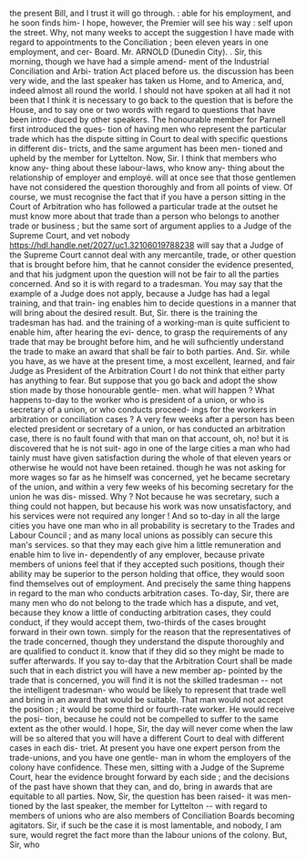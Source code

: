the present Bill, and I trust it will go through. : able for his employment, and he soon finds him- I hope, however, the Premier will see his way : self upon the street. Why, not many weeks to accept the suggestion I have made with regard to appointments to the Conciliation ; been eleven years in one employment, and cer- Board. Mr. ARNOLD (Dunedin City). . Sir, this morning, though we have had a simple amend- ment of the Industrial Conciliation and Arbi- tration Act placed before us. the discussion has been very wide, and the last speaker has taken us Home, and to America, and, indeed almost all round the world. I should not have spoken at all had it not been that I think it is necessary to go back to the question that is before the House, and to say one or two words with regard to questions that have been intro- duced by other speakers. The honourable member for Parnell first introduced the ques- tion of having men who represent the particular trade which has the dispute sitting in Court to deal with specific questions in different dis- tricts, and the same argument has been men- tioned and upheld by the member for Lyttelton. Now, Sir. I think that members who know any- thing about these labour-laws, who know any- thing about the relationship of employer and employé. will at once see that those gentlemen have not considered the question thoroughly and from all points of view. Of course, we must recognise the fact that if you have a person sitting in the Court of Arbitration who has followed a particular trade at the outset he must know more about that trade than a person who belongs to another trade or business ; but the same sort of argument applies to a Judge of the Supreme Court, and vet nobody https://hdl.handle.net/2027/uc1.32106019788238 will say that a Judge of the Supreme Court cannot deal with any mercantile, trade, or other question that is brought before him, that he cannot consider the evidence presented, and that his judgment upon the question will not be fair to all the parties concerned. And so it is with regard to a tradesman. You may say that the example of a Judge does not apply, because a Judge has had a legal training, and that train- ing enables him to decide questions in a manner that will bring about the desired result. But, Sir. there is the training the tradesman has had. and the training of a working-man is quite sufficient to enable him, after hearing the evi- dence, to grasp the requirements of any trade that may be brought before him, and he will sufhciently understand the trade to make an award that shall be fair to both parties. And. Sir. while you have, as we have at the present time, a most excellent, learned, and fair Judge as President of the Arbitration Court I do not think that either party has anything to fear. But suppose that you go back and adopt the show stion made by those honourable gentle- men. what will happen ? What happens to-day to the worker who is president of a union, or who is secretary of a union, or who conducts proceed- ings for the workers in arbitration or conciliation cases ? A very few weeks after a person has been elected president or secretary of a union, or has conducted an arbitration case, there is no fault found with that man on that account, oh, no! but it is discovered that he is not suit- ago in one of the large cities a man who had tainly must have given satisfaction during the whole of that eleven years or otherwise he would not have been retained. though he was not asking for more wages so far as he himself was concerned, yet he became secretary of the union, and within a very few weeks of his becoming secretary for the union he was dis- missed. Why ? Not because he was secretary, such a thing could not happen, but because his work was now unsatisfactory, and his services were not required any longer ! And so to-day in all the large cities you have one man who in all probability is secretary to the Trades and Labour Council ; and as many local unions as possibly can secure this man's services. so that they may each give him a little remuneration and enable him to live in- dependently of any emplover, because private members of unions feel that if they accepted such positions, though their ability may be superior to the person holding that office, they would soon find themselves out of employment. And precisely the same thing happens in regard to the man who conducts arbitration cases. To-day, Sir, there are many men who do not belong to the trade which has a dispute, and vet, because they know a little of conducting arbitration cases, they could conduct, if they would accept them, two-thirds of the cases brought forward in their own town. simply for the reason that the representatives of the trade concerned, though they understand the dispute thoroughly and are qualified to conduct it. know that if they did so they might be made to suffer afterwards. If you say to-day that the Arbitration Court shall be made such that in each district you will have a new member ap- pointed by the trade that is concerned, you will find it is not the skilled tradesman -- not the intelligent tradesman- who would be likely to represent that trade well and bring in an award that would be suitable. That man would not accept the position ; it would be some third or fourth-rate worker. He would receive the posi- tion, because he could not be compelled to suffer to the same extent as the other would. I hope, Sir, the day will never come when the law will be so altered that you will have a different Court to deal with different cases in each dis- triet. At present you have one expert person from the trade-unions, and you have one gentle- man in whom the employers of the colony have confidence. These men, sitting with a Judge of the Supreme Court, hear the evidence brought forward by each side ; and the decisions of the past have shown that they can, and do, bring in awards that are equitable to all parties. Now, Sir, the question has been raised- it was men- tioned by the last speaker, the member for Lyttelton -- with regard to members of unions who are also members of Conciliation Boards becoming agitators. Sir, if such be the case it is most lamentable, and nobody, I am sure, would regret the fact more than the labour unions of the colony. But, Sir, who 